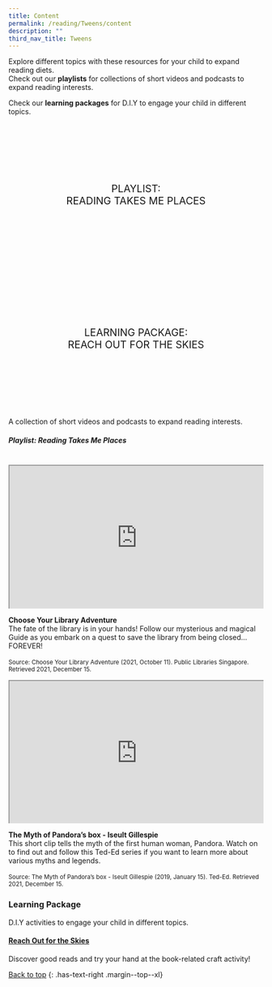 ```yaml
---
title: Content
permalink: /reading/Tweens/content
description: ""
third_nav_title: Tweens
---
```

<style type="text/css">
/* Links */
.content a { color: #322987; }
.content a:focus,
.content a:hover { color: #28216c; }

/* Button Outline */
.bp-button { padding-left: 1.5rem; padding-right: 1.5rem; }
.bp-button.is-primary-outline { border: 1px solid #322987; color: #322987; background-color: transparent; text-decoration: none; }
.bp-button.is-primary-outline:focus,
.bp-button.is-primary-outline:hover { border: 1px solid #322987; color: #cff2e8; background-color: #322987; text-decoration: none; }

/* Responsive Iframe */
.responsive-iframe { position: absolute; top: 0; left: 0; bottom: 0; right: 0; width: 100%; height: 100%; }
.responsive-iframe-container { position: relative; overflow: hidden; width: 100%; }
.responsive-iframe-container.ratio-16by9 { padding-top: 56.25%; }
.responsive-iframe-container.ratio-4by3 { padding-top: 75%; }
.responsive-iframe-container.ratio-3by2 { padding-top: 66.66%; }
.responsive-iframe-container.ratio-1by1 { padding-top: 100%; }

/* Click Box */
.clickbox { display: block; position: relative; width: 100%; padding-bottom: 56.25%; background-color: transparent; }
.clickbox span { padding: .5rem; }
.clickbox a { position: absolute; display: flex; width: 100%; height: 100%; align-items: center; justify-content: center; font-size: 1.25rem; text-align: center; text-decoration: none; text-transform: uppercase; }
.clickbox a:focus,
.clickbox a:hover { text-decoration: none; }

/* Indigo Sky */
.clickbox.is-sky-indigo { background-color: #cff2e8; color: #322987; }
.clickbox.is-sky-indigo a { color: #322987; }
.clickbox.is-sky-indigo a:focus,
.clickbox.is-sky-indigo a:hover { background-color: #322987; color: #cff2e8; }
</style>

Explore different topics with these resources for your child to expand reading diets.  
Check out our **playlists** for collections of short videos and podcasts to expand reading interests.

Check our **learning packages** for D.I.Y to engage your child in different topics.

<div class="row is-multiline">
  <div class="col is-one-third">
    <div class="clickbox is-indigo-sky">
      <a href="#reading-takes-me-places">
        <span>Playlist:<br>Reading Takes Me Places</span>
      </a>
    </div>
  </div>
  <div class="col is-one-third">
    <div class="clickbox is-indigo-sky">
      <a href="#lp-reach-out-for-the-skies">
        <span>Learning Package:<br> Reach out for the skies</span>
      </a>
    </div>
  </div>
	</div>
	
A collection of short videos and podcasts to expand reading interests.

<h5 id="reading-takes-me-places" class="margin--bottom--lg"><b>Playlist: Reading Takes Me Places</b></h5>

<br>


<div class="row is-multiline margin--bottom--lg">
  <div class="col is-two-fifths">
    <div class="responsive-iframe-container ratio-16by9">
     <iframe src="https://www.youtube.com/embed/RDTiF3h5LyY" class="responsive-iframe"></iframe>
    </div>
  </div>
  <div class="col is-three-fifths">
  <p><b> Choose Your Library Adventure </b><br>
    The fate of the library is in your hands! Follow our mysterious and magical Guide as you embark on a quest to save the library from being closed... FOREVER! <br><br>
<small>Source: Choose Your Library Adventure (2021, October 11). Public Libraries Singapore. Retrieved 2021, December 15.</small></p>
  </div>
</div>

<div class="row is-multiline margin--bottom--lg">
  <div class="col is-two-fifths">
    <div class="responsive-iframe-container ratio-16by9">
     <iframe src="https://www.youtube.com/embed/pMdJxVjZMRI" class="responsive-iframe"></iframe>
    </div>
  </div>
  <div class="col is-three-fifths">
  <p><b> The Myth of Pandora’s box - Iseult Gillespie </b><br>
    This short clip tells the myth of the first human woman, Pandora. Watch on to find out and follow this Ted-Ed series if you want to learn more about various myths and legends. <br><br>
<small>Source: The Myth of Pandora’s box - Iseult Gillespie (2019, January 15). Ted-Ed. Retrieved 2021, December 15.</small></p>
  </div>
</div>

	

<h3><b>Learning Package</b></h3>
	
D.I.Y activities to engage your child in different topics.	
	
<h4 id="lp-reach-out-for-the-skies"><a href="/files/Reading_Tweens_Reach%20Out%20for%20the%20Skies.pdf " target="_blank"><b> Reach Out for the Skies </b></a></h4>
<p>Discover good reads and try your hand at the book-related craft activity!</p>


[Back to top](#main-content)
{: .has-text-right .margin--top--xl}